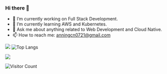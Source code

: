 ### Hi there 👋

<!--
**Annedrew/Annedrew** is a ✨ _special_ ✨ repository because its `README.md` (this file) appears on your GitHub profile.
-->


- 🔭 I’m currently working on Full Stack Development.
- 🌱 I’m currently learning AWS and Kubernetes.
- 💬 Ask me about anything related to Web Development and Cloud Native.
- 📫 How to reach me: anningcn0721@gmail.com



![](https://github-readme-stats.vercel.app/api?username=Annedrew&show_icons=true&theme=shadow_blue)
![Top Langs](https://github-readme-stats.vercel.app/api/top-langs/?username=Annedrew&layout=compact&theme=shadow_blue)

![](https://github-readme-activity-graph.cyclic.app/graph?username=Annedrew&theme=shadow_blue)

![Visitor Count](https://profile-counter.glitch.me/Annedrew/count.svg)
